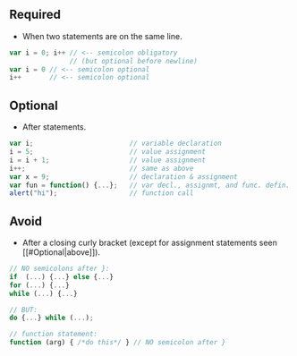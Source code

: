 ## Required
- When two statements are on the same line.
```js
var i = 0; i++ // <-- semicolon obligatory 
               // (but optional before newline) 
var i = 0 // <-- semicolon optional 
i++       // <-- semicolon optional
```
## Optional 
- After statements.
```js
var i;                        // variable declaration
i = 5;                        // value assignment
i = i + 1;                    // value assignment
i++;                          // same as above
var x = 9;                    // declaration & assignment
var fun = function() {...};   // var decl., assignmt, and func. defin.
alert("hi");                  // function call
```
## Avoid
- After a closing curly bracket (except for assignment statements seen [[#Optional|above]]).
```js
// NO semicolons after }:
if  (...) {...} else {...}
for (...) {...}
while (...) {...}

// BUT:
do {...} while (...);

// function statement: 
function (arg) { /*do this*/ } // NO semicolon after }
```